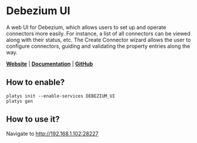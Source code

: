 # Debezium UI

A web UI for Debezium, which allows users to set up and operate connectors more easily. For instance, a list of all connectors can be viewed along with their status, etc. The Create Connector wizard allows the user to configure connectors, guiding and validating the property entries along the way.

**[Website](https://debezium.io/documentation/reference/operations/debezium-ui.html)** | **[Documentation](https://debezium.io/documentation/reference/operations/debezium-ui.html)** | **[GitHub](https://github.com/debezium/debezium-ui)**

## How to enable?

```
platys init --enable-services DEBEZIUM_UI
platys gen
```

## How to use it?

Navigate to <http://192.168.1.102:28227>